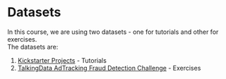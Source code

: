 # **Datasets**

In this course, we are using two datasets - one for tutorials and other for exercises. <br>
The datasets are:
1. [Kickstarter Projects](https://www.kaggle.com/kemical/kickstarter-projects) - Tutorials
2. [TalkingData AdTracking Fraud Detection Challenge](https://www.kaggle.com/c/talkingdata-adtracking-fraud-detection) - Exercises
